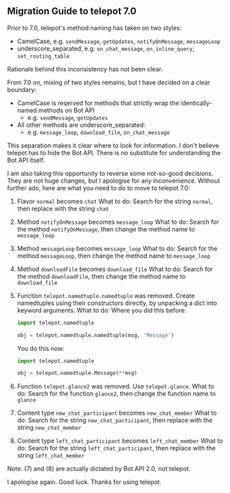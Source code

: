 ## Migration Guide to telepot 7.0

Prior to 7.0, telepot's method naming has taken on two styles:

- CamelCase, e.g. `sendMessage`, `getUpdates`, `notifyOnMessage`, `messageLoop`
- underscore_separated, e.g. `on_chat_message`, `on_inline_query`, `set_routing_table`

Rationale behind this inconsistency has not been clear.

From 7.0 on, mixing of two styles remains, but I have decided on a clear boundary:

- CamelCase is reserved for methods that strictly wrap the identically-named methods on Bot API
    - e.g. `sendMessage`, `getUpdates`
- All other methods are underscore_separated:
    - e.g. `message_loop`, `download_file`, `on_chat_message`

This separation makes it clear where to look for information. I don't believe telepot has to hide the Bot API. There is no substitute for understanding the Bot API itself.

I am also taking this opportunity to reverse some not-so-good decisions. They are not huge changes, but I apologise for any inconvenience. Without further ado, here are what you need to do to move to telepot 7.0:

1. Flavor `normal` becomes `chat`
    What to do: Search for the string `normal`, then replace with the string `chat`

2. Method `notifyOnMessage` becomes `message_loop`
    What to do: Search for the method `notifyOnMessage`, then change the method name to `message_loop`

3. Method `messageLoop` becomes `message_loop`
    What to do: Search for the method `messageLoop`, then change the method name to `message_loop`

4. Method `downloadFile` becomes `download_file`
    What to do: Search for the method `downloadFile`, then change the method name to `download_file`

5. Function `telepot.namedtuple.namedtuple` was removed. Create namedtuples using their constructors directly, by unpacking a dict into keyword arguments.
    What to do: Where you did this before:

    ```python
    import telepot.namedtuple

    obj = telepot.namedtuple.namedtuple(msg, 'Message')
    ```

    You do this now:

    ```python
    import telepot.namedtuple

    obj = telepot.namedtuple.Message(**msg)
    ```

6. Function `telepot.glance2` was removed. Use `telepot.glance`.
    What to do: Search for the function `glance2`, then change the function name to `glance`

7. Content type `new_chat_participant` becomes `new_chat_member`
    What to do: Search for the string `new_chat_participant`, then replace with the string `new_chat_member`

8. Content type `left_chat_participant` becomes `left_chat_member`
    What to do: Search for the string `left_chat_participant`, then replace with the string `left_chat_member`

Note: (7) and (8) are actually dictated by Bot API 2.0, not telepot.

I apologise again. Good luck. Thanks for using telepot.
